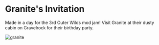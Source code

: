 # Granite's Invitation

Made in a day for the 3rd Outer Wilds mod jam! Visit Granite at their dusty cabin on Gravelrock for their birthday party.

![granite](https://github.com/xen-42/ow-mod-jam-3-entry/assets/22628069/a917110e-7f93-4981-b908-9363ad40f621)

